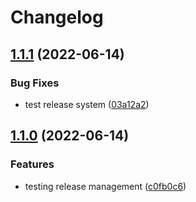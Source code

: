 # Changelog

## [1.1.1](https://github.com/ictorg/ipa-toolkit-frontend/compare/v1.1.0...v1.1.1) (2022-06-14)


### Bug Fixes

* test release system ([03a12a2](https://github.com/ictorg/ipa-toolkit-frontend/commit/03a12a2cc33283a94a903a1737b3d65707903b92))

## [1.1.0](https://github.com/ictorg/ipa-toolkit-frontend/compare/1.0.6...v1.1.0) (2022-06-14)


### Features

* testing release management ([c0fb0c6](https://github.com/ictorg/ipa-toolkit-frontend/commit/c0fb0c67b978a20d6cea1cf7be11c9461457465c))
